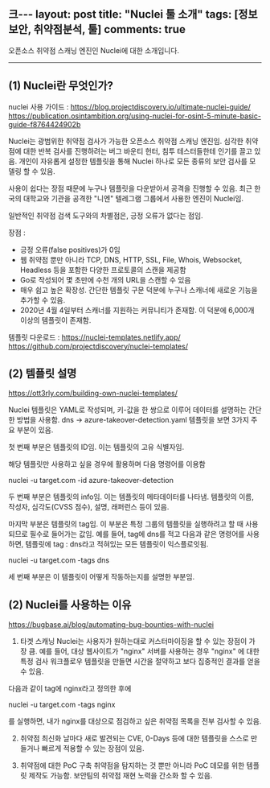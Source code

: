 크---
layout: post
title: "Nuclei 툴 소개"
tags: [정보보안, 취약점분석, 툴]
comments: true
---

오픈소스 취약점 스캐닝 엔진인 Nuclei에 대한 소개입니다.

--- 

## (1) Nuclei란 무엇인가?
nuclei 사용 가이드 : https://blog.projectdiscovery.io/ultimate-nuclei-guide/
https://publication.osintambition.org/using-nuclei-for-osint-5-minute-basic-guide-f8764424902b

Nuclei는 광범위한 취약점 검사가 가능한 오픈소스 취약점 스캐닝 엔진임. 심각한 취약점에 대한 반복 검사를 진행하려는 버그 바운티 헌터, 침투 테스터들한테 인기를 끌고 있음.
개인이 자유롭게 설정한 템플릿을 통해 Nuclei 하나로 모든 종류의 보안 검사를 모델링 할 수 있음.

사용이 쉽다는 장점 때문에 누구나 템플릿을 다운받아서 공격을 진행할 수 있음. 최근 한국의 대학교와 기관을 공격한 "니엔" 텔레그램 그룹에서 사용한 엔진이 Nuclei임.

일반적인 취약점 검색 도구와의 차별점은, 긍정 오류가 없다는 점임. 


장점 :
- 긍정 오류(false positives)가 0임
- 웹 취약점 뿐만 아니라 TCP, DNS, HTTP, SSL, File, Whois, Websocket, Headless 등을 포함한 다양한 프로토콜의 스캔을 제공함
- Go로 작성되어 몇 초만에 수천 개의 URL을 스캔할 수 있음
- 매우 쉽고 높은 확장성. 간단한 템플릿 구문 덕분에 누구나 스캐너에 새로운 기능을 추가할 수 있음.
- 2020년 4월 4일부터 스캐너를 지원하는 커뮤니티가 존재함. 이 덕분에 6,000개 이상의 템플릿이 존재함.

템플릿 다운로드 : https://nuclei-templates.netlify.app/
https://github.com/projectdiscovery/nuclei-templates/


## (2) 템플릿 설명
https://ott3rly.com/building-own-nuclei-templates/

Nuclei 템플릿은 YAML로 작성되며, 키-값을 한 쌍으로 이루어 데이터를 설명하는 간단한 방법을 사용함. dns -> azure-takeover-detection.yaml 템플릿을 보면 3가지 주요 부분이 있음.

첫 번째 부분은 템플릿의 ID임. 이는 템플릿의 고유 식별자임.

해당 템플릿만 사용하고 싶을 경우에 활용하며 다음 명령어를 이용함

nuclei -u target.com -id azure-takeover-detection 

두 번째 부분은 템플릿의 info임. 이는 템플릿의 메타데이터를 나타냄. 템플릿의 이름, 작성자, 심각도(CVSS 점수), 설명, 래퍼런스 등이 있음.

마지막 부분은 템플릿의 tag임. 이 부분은 특정 그룹의 템플릿을 실행하려고 할 때 사용되므로 필수로 들어가는 값임. 예를 들어, tag에 dns를 적고 다음과 같은 명령어를 사용하면,
템플릿에 tag : dns라고 적혀있는 모든 템플릿이 익스플로잇됨.

nuclei -u target.com -tags dns

세 번째 부분은 이 템플릿이 어떻게 작동하는지를 설명한 부분임. 


## (2) Nuclei를 사용하는 이유
https://bugbase.ai/blog/automating-bug-bounties-with-nuclei

1. 타겟 스캐닝
Nuclei는 사용자가 원하는대로 커스터마이징을 할 수 있는 장점이 가장 큼. 예를 들어, 대상 웹사이트가 "nginx" 서버를 사용하는 경우 "nginx" 에 대한 특정
검사 워크플로우 템플릿을 만들면 시간을 절약하고 보다 집중적인 결과를 얻을 수 있음.

다음과 같이 tag에 nginx라고 정의한 후에 

nuclei -u target.com -tags nginx

를 실행하면, 내가 nginx를 대상으로 점검하고 싶은 취약점 목록을 전부 검사할 수 있음.

2. 취약점 최신화
날마다 새로 발견되는 CVE, 0-Days 등에 대한 템플릿을 스스로 만들거나 빠르게 적용할 수 있는 장점이 있음.

3. 취약점에 대한 PoC 구축
취약점을 탐지하는 것 뿐만 아니라 PoC 데모를 위한 템플릿 제작도 가능함. 보안팀의 취약점 재현 노력을 간소화 할 수 있음.





















